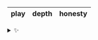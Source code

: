 | play | depth | honesty |
| :--: | :---: | :-----: |

<details>
  <summary>✨</summary>
  These words are chosen at random each day. New words will appear here tomorrow morning.
</details>